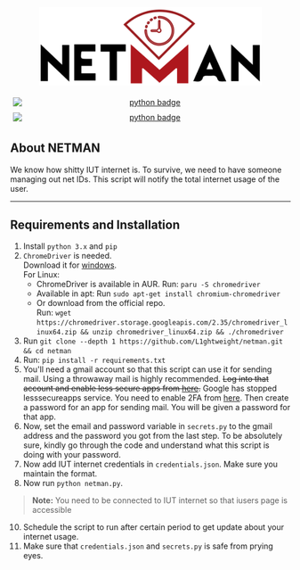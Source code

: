 <p align="center">
    <a href="" target="_blank"><img src="assets/netman-logo-2-cropped-reduced.png" width="400"></a>
</p>
<p align="center">
    <a href=""><img src="https://img.shields.io/badge/python-3670A0?style=for-the-badge&logo=python&logoColor=ffdd54" alt="python badge" style="display:block;padding:5px"></a>
    <a href=""><img src="https://img.shields.io/badge/-selenium-%43B02A?style=for-the-badge&logo=selenium&logoColor=white" alt="python badge" style="display:block;padding:5px"></a>
    
</p>



## About NETMAN
We know how shitty IUT internet is. To survive, we need to have someone managing out net IDs.
This script will notify the total internet usage of the user.

---

## Requirements and Installation
1. Install `python 3.x` and `pip`
2. `ChromeDriver` is needed. \
    Download it for [windows](https://chromedriver.chromium.org/downloads). \
    For Linux: 
    * ChromeDriver is available in AUR. Run: `paru -S chromedriver`
    * Available in apt: Run `sudo apt-get install chromium-chromedriver` 
    * Or download from the official repo. \
    Run: `wget https://chromedriver.storage.googleapis.com/2.35/chromedriver_linux64.zip && unzip chromedriver_linux64.zip && ./chromedriver`
3. Run `git clone --depth 1 https://github.com/L1ghtweight/netman.git && cd netman`
4. Run: `pip install -r requirements.txt`
5. You'll need a gmail account so that this script can use it for sending mail. 
Using a throwaway mail is highly recommended.
~~Log into that account and enable less secure apps from [here](https://myaccount.google.com/lesssecureapps).~~
 Google has stopped lesssecureapps service.  You need to enable 2FA from [here](https://myaccount.google.com/u/3/security). Then create a password for an app for sending mail. You will be given a password for that app.
6. Now, set the email and password variable in `secrets.py` to the gmail address and the password you got from the last step. 
To be absolutely sure, kindly go through the code and understand what this script is doing with your password.
7. Now add IUT internet credentials in `credentials.json`. Make sure you maintain the format.
8. Now run `python netman.py`.
> **Note:** You need to be connected to IUT internet so that iusers page is accessible
10. Schedule the script to run after certain period to
get update about your internet usage.
11. Make sure that `credentials.json` and `secrets.py` is
safe from prying eyes.
